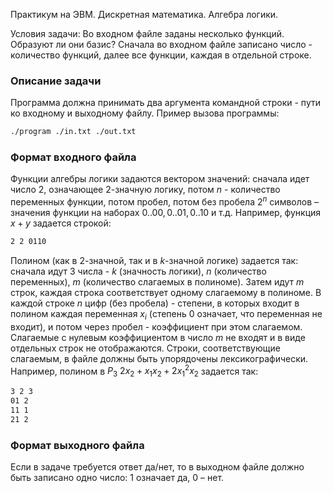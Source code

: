 Практикум на ЭВМ. Дискретная математика. Алгебра логики.

Условия задачи:
Во входном файле заданы несколько функций. Образуют ли они базис? Сначала во входном файле записано число - количество функций, далее все функции, каждая в отдельной строке.


### Описание задачи

Программа должна принимать два аргумента командной строки - пути ко входному и выходному файлу. Пример вызова программы:

```sh
./program ./in.txt ./out.txt
```

### Формат входного файла

Функции алгебры логики задаются вектором значений: сначала идет число $2$, означающее $2$-значную логику, потом $n$ - количество переменных функции, потом пробел, потом без пробела $2^n$ символов – значения функции на наборах $0..00, 0..01, 0..10$ и т.д. Например, функция $x + y$ задается строкой:
```sh
2 2 0110
```

Полином (как в $2$-значной, так и в $k$-значной логике) задается так: сначала идут 3 числа - $k$ (значность логики), $n$ (количество переменных), $m$ (количество слагаемых в полиноме). Затем идут $m$ строк, каждая строка соответствует одному слагаемому в полиноме. В каждой строке $n$ цифр (без пробела) - степени, в которых входит в полином каждая переменная $x_i$ (степень 0 означает, что переменная не входит), и потом через пробел - коэффициент при этом слагаемом. Слагаемые с нулевым коэффициентом в число $m$ не входят и в виде отдельных строк не отображаются. Строки, соответствующие слагаемым, в файле должны быть упорядочены лексикографически. Например, полином в $P_3$ $2x_2 + x_1x_2 + 2x_1^2x_2$ задается так:
```sh
3 2 3
01 2
11 1
21 2
```

### Формат выходного файла

Если в задаче требуется ответ да/нет, то в выходном файле должно быть записано одно число: 1 означает да, 0 – нет.
